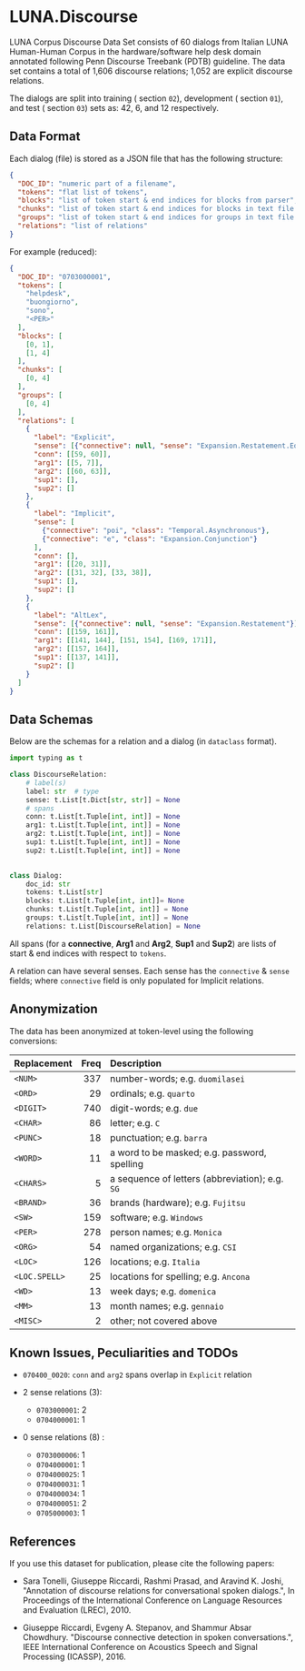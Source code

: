 # LUNA.Discourse

LUNA Corpus Discourse Data Set consists of 60 dialogs from Italian LUNA Human-Human Corpus 
in the hardware/software help desk domain annotated following Penn Discourse Treebank (PDTB) guideline. 
The data set contains a total of 1,606 discourse relations; 1,052 are explicit discourse relations. 

The dialogs are split into training ( section `02`), development ( section `01`), and test ( section `03`) sets as:
42, 6, and 12 respectively.

## Data Format

Each dialog (file) is stored as a JSON file that has the following structure:

```json
{
  "DOC_ID": "numeric part of a filename",
  "tokens": "flat list of tokens",
  "blocks": "list of token start & end indices for blocks from parser",
  "chunks": "list of token start & end indices for blocks in text file (tab-separated)",
  "groups": "list of token start & end indices for groups in text file (nl-separated)",
  "relations": "list of relations"
}
```

For example (reduced):

```json
{
  "DOC_ID": "0703000001",
  "tokens": [
    "helpdesk",
    "buongiorno",
    "sono",
    "<PER>"
  ],
  "blocks": [
    [0, 1],
    [1, 4]
  ],
  "chunks": [
    [0, 4]
  ],
  "groups": [
    [0, 4]
  ],
  "relations": [
    {
      "label": "Explicit",
      "sense": [{"connective": null, "sense": "Expansion.Restatement.Equivalence"}],
      "conn": [[59, 60]],
      "arg1": [[5, 7]],
      "arg2": [[60, 63]],
      "sup1": [],
      "sup2": []
    },
    {
      "label": "Implicit",
      "sense": [
        {"connective": "poi", "class": "Temporal.Asynchronous"},
        {"connective": "e", "class": "Expansion.Conjunction"}
      ], 
      "conn": [],
      "arg1": [[20, 31]],
      "arg2": [[31, 32], [33, 38]],
      "sup1": [],
      "sup2": []
    },
    {
      "label": "AltLex",
      "sense": [{"connective": null, "sense": "Expansion.Restatement"}],
      "conn": [[159, 161]],
      "arg1": [[141, 144], [151, 154], [169, 171]],
      "arg2": [[157, 164]],
      "sup1": [[137, 141]],
      "sup2": []
    }
  ]
}
```

## Data Schemas
Below are the schemas for a relation and a dialog (in `dataclass` format).

```python
import typing as t

class DiscourseRelation:
    # label(s)
    label: str  # type
    sense: t.List[t.Dict[str, str]] = None
    # spans
    conn: t.List[t.Tuple[int, int]] = None
    arg1: t.List[t.Tuple[int, int]] = None
    arg2: t.List[t.Tuple[int, int]] = None
    sup1: t.List[t.Tuple[int, int]] = None
    sup2: t.List[t.Tuple[int, int]] = None
    

class Dialog:
    doc_id: str
    tokens: t.List[str]
    blocks: t.List[t.Tuple[int, int]]= None
    chunks: t.List[t.Tuple[int, int]] = None
    groups: t.List[t.Tuple[int, int]] = None
    relations: t.List[DiscourseRelation] = None
```

All spans (for a **connective**, **Arg1** and **Arg2**, **Sup1** and **Sup2**) are lists of start & end indices
with respect to `tokens`. 

A relation can have several senses. 
Each sense has the `connective` & `sense` fields; where `connective` field is only populated for Implicit relations. 

## Anonymization

The data has been anonymized at token-level using the following conversions:

| Replacement   | Freq | Description                                     |
|:--------------|-----:|:------------------------------------------------|
| `<NUM>`       |  337 | number-words; e.g. `duomilasei`                 |
| `<ORD>`       |   29 | ordinals; e.g. `quarto`                         | 
| `<DIGIT>`     |  740 | digit-words; e.g. `due`                         |
| `<CHAR>`      |   86 | letter; e.g. `C`                                |
| `<PUNC>`      |   18 | punctuation; e.g. `barra`                       |
| `<WORD>`      |   11 | a word to be masked; e.g. password, spelling    |
| `<CHARS>`     |    5 | a sequence of letters (abbreviation); e.g. `SG` |
| `<BRAND>`     |   36 | brands (hardware); e.g. `Fujitsu`               |
| `<SW>`        |  159 | software; e.g. `Windows`                        |
| `<PER>`       |  278 | person names; e.g. `Monica`                     |
| `<ORG>`       |   54 | named organizations; e.g. `CSI`                 |
| `<LOC>`       |  126 | locations; e.g. `Italia`                        |
| `<LOC.SPELL>` |   25 | locations for spelling; e.g. `Ancona`           |
| `<WD>`        |   13 | week days; e.g. `domenica`                      |
| `<MM>`        |   13 | month names; e.g. `gennaio`                     |
| `<MISC>`      |    2 | other; not covered above                        |


## Known Issues, Peculiarities and TODOs

- `070400_0020`: `conn` and `arg2` spans overlap in `Explicit` relation

- 2 sense relations (3):
  - `0703000001`: 2
  - `0704000001`: 1

- 0 sense relations (8) :
  - `0703000006`: 1
  - `0704000001`: 1
  - `0704000025`: 1
  - `0704000031`: 1
  - `0704000034`: 1
  - `0704000051`: 2
  - `0705000003`: 1


## References

If you use this dataset for publication, please cite the following papers:

- Sara Tonelli, Giuseppe Riccardi, Rashmi Prasad, and Aravind K. Joshi, 
  "Annotation of discourse relations for conversational spoken dialogs.",
  In Proceedings of the International Conference on Language Resources and Evaluation (LREC), 2010.

- Giuseppe Riccardi, Evgeny A. Stepanov, and Shammur Absar Chowdhury. 
  "Discourse connective detection in spoken conversations.",
  IEEE International Conference on Acoustics Speech and Signal Processing (ICASSP), 2016.
